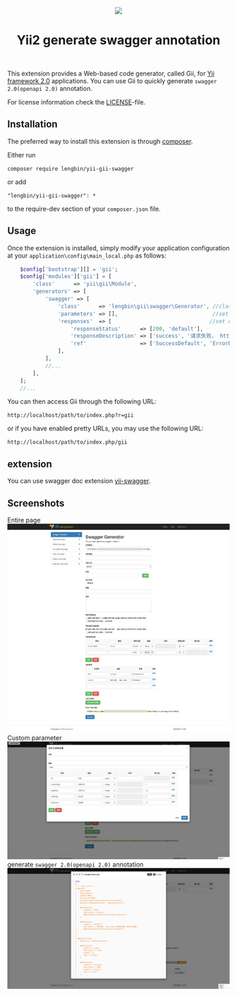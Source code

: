 <p align="center">
    <a href="https://github.com/yiisoft" target="_blank">
        <img src="https://avatars0.githubusercontent.com/u/993323" height="100px">
    </a>
    <h1 align="center">Yii2 generate swagger annotation</h1>
    <br>
</p>

This extension provides a Web-based code generator, called Gii, for [Yii framework 2.0](http://www.yiiframework.com) applications.
You can use Gii to quickly generate `swagger 2.0(openapi 2.0)` annotation.

For license information check the [LICENSE](LICENSE.md)-file.


Installation
------------

The preferred way to install this extension is through [composer](http://getcomposer.org/download/).

Either run

```
composer require lengbin/yii-gii-swagger
```

or add

```
"lengbin/yii-gii-swagger": *
```

to the require-dev section of your `composer.json` file.


Usage
-----

Once the extension is installed, simply modify your application configuration at your `application\config\main_local.php` as follows:

```php
    $config['bootstrap'][] = 'gii';
    $config['modules']['gii'] = [
        'class'      => 'yii\gii\Module',
        'generators' => [
            'swagger' => [
                'class'      => 'lengbin\gii\swagger\Generator', //class
                'parameters' => [],                              //set default request parameters
                'responses'  => [                               //set default respons parameters
                    'responseStatus'      => [200, 'default'],
                    'responseDescription' => ['success', '请求失败， http status 强行转为200, 通过code判断'],
                    'ref'                 => ['SuccessDefault', 'ErrorDefault'],
                ],
            ],
            //...
        ],
    ];
    //...
```

You can then access Gii through the following URL:

```
http://localhost/path/to/index.php?r=gii
```

or if you have enabled pretty URLs, you may use the following URL:

```
http://localhost/path/to/index.php/gii
```

extension
----

You can use swagger doc  extension [yii-swagger](https://github.com/ice-leng/yii-swagger).


Screenshots
-----------
Entire page
![giiant-0 2-screen-1](./image/1.png)
Custom parameter
![giiant-0 2-screen-2](./image/2.png)
generate `swagger 2.0(openapi 2.0)` annotation
![giiant-0 2-screen-3](./image/3.jpg)

